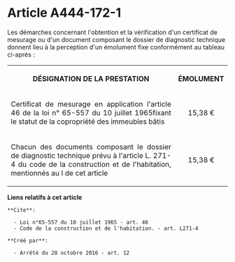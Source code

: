 # Article A444-172-1

Les  démarches concernant l'obtention et la vérification d'un certificat de  mesurage ou d'un document composant le dossier
de diagnostic technique  donnent lieu à la perception d'un émolument fixe conformément au tableau  ci-après : 

<table>
      <tbody>
        <tr>
          <th>

DÉSIGNATION DE LA PRESTATION 

</th>
          <th>

ÉMOLUMENT 

</th>
        </tr>
        <tr>
          <td valign="middle" align="justify">

Certificat de mesurage en application l'article 46 de la loi n° 65-557 du 10 juillet 1965fixant le statut de la copropriété
des immeubles bâtis 

</td>
          <td align="center" valign="middle">

15,38 € 

</td>
        </tr>
        <tr>
          <td valign="middle" align="justify">

Chacun des documents composant le dossier de diagnostic technique prévu à l'article L. 271-4 du code de la construction et de
l'habitation, mentionnés au I de cet article 

</td>
          <td valign="middle" align="center">

15,38 €</td>
        </tr>
      </tbody>
    </table>

**Liens relatifs à cet article**

	**Cite**:

	  - Loi n°65-557 du 10 juillet 1965 - art. 46
	  - Code de la construction et de l'habitation. - art. L271-4

	**Créé par**:

	  - Arrêté du 28 octobre 2016 - art. 12
